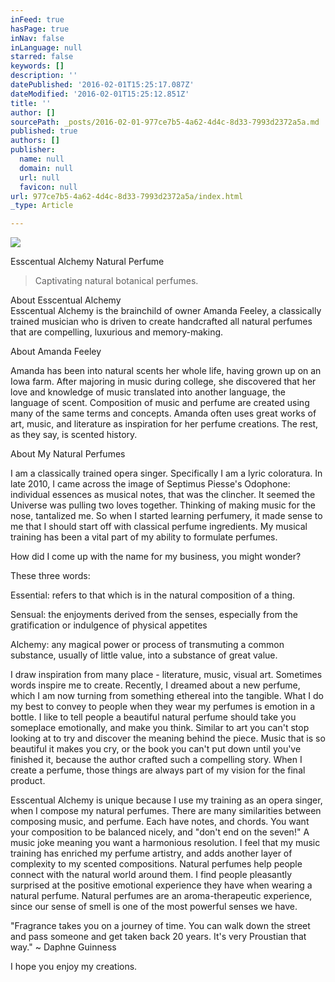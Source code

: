 ```yaml
---
inFeed: true
hasPage: true
inNav: false
inLanguage: null
starred: false
keywords: []
description: ''
datePublished: '2016-02-01T15:25:17.087Z'
dateModified: '2016-02-01T15:25:12.851Z'
title: ''
author: []
sourcePath: _posts/2016-02-01-977ce7b5-4a62-4d4c-8d33-7993d2372a5a.md
published: true
authors: []
publisher:
  name: null
  domain: null
  url: null
  favicon: null
url: 977ce7b5-4a62-4d4c-8d33-7993d2372a5a/index.html
_type: Article

---
```

![](https://the-grid-user-content.s3-us-west-2.amazonaws.com/5ed11bbb-f1e0-4895-91bd-f8fd3f6836d8.jpg)

Esscentual Alchemy Natural Perfume

> Captivating natural botanical perfumes.
> 
> 

About Esscentual Alchemy  
Esscentual Alchemy is the brainchild of owner Amanda Feeley, a classically trained musician who is driven to create handcrafted all 
natural perfumes that are compelling, luxurious and memory-making.

About Amanda Feeley

Amanda has been into natural scents her whole life, having grown up on 
an Iowa farm. After majoring in music during college, she discovered 
that her love and knowledge of music translated into another language, 
the language of scent. Composition of music and perfume are created 
using many of the same terms and concepts. Amanda often uses great 
works of art, music, and literature as inspiration for her perfume 
creations. The rest, as they say, is scented history.

About My Natural Perfumes

I am a classically trained opera singer. Specifically I am a lyric 
coloratura. In late 2010, I came across the image of Septimus Piesse's 
Odophone: individual essences as musical notes, that was the clincher. 
It seemed the Universe was pulling two loves together. Thinking of 
making music for the nose, tantalized me. So when I started learning 
perfumery, it made sense to me that I should start off with classical 
perfume ingredients. My musical training has been a vital part of my 
ability to formulate perfumes.

How did I come up with the name for my business, you might wonder?

These three words:

Essential: refers to that which is in the natural composition of a thing.

Sensual: the enjoyments derived from the senses, especially from the gratification or indulgence of physical appetites

Alchemy: any magical power or process of transmuting a common 
substance, usually of little value, into a substance of great value.

I draw inspiration from many place - literature, music, visual art. 
Sometimes words inspire me to create. Recently, I dreamed about a new 
perfume, which I am now turning from something ethereal into the 
tangible. What I do my best to convey to people when they wear my 
perfumes is emotion in a bottle. I like to tell people a beautiful 
natural perfume should take you someplace emotionally, and make you 
think. Similar to art you can't stop looking at to try and discover the 
meaning behind the piece. Music that is so beautiful it makes you cry, 
or the book you can't put down until you've finished it, because the 
author crafted such a compelling story. When I create a perfume, those 
things are always part of my vision for the final product.

Esscentual Alchemy is unique because I use my training as an opera 
singer, when I compose my natural perfumes. There are many similarities 
between composing music, and perfume. Each have notes, and chords. You 
want your composition to be balanced nicely, and "don't end on the 
seven!" A music joke meaning you want a harmonious resolution. I feel 
that my music training has enriched my perfume artistry, and adds 
another layer of complexity to my scented compositions. Natural perfumes
help people connect with the natural world around them. I find people 
pleasantly surprised at the positive emotional experience they have when
wearing a natural perfume. Natural perfumes are an aroma-therapeutic 
experience, since our sense of smell is one of the most powerful senses 
we have.

"Fragrance takes you on a journey of time. You can 
walk down the street and pass someone and get taken back 20 years. It's 
very Proustian that way." ~ Daphne Guinness 

I hope you enjoy my creations.